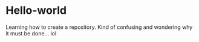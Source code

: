 # Hello-world
Learning how to create a repository. Kind of confusing and wondering why it must be done... lol
